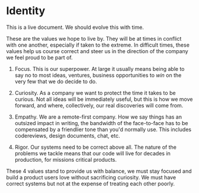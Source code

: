 # Identity

This is a live document. We should evolve this with time.

These are the values we hope to live by. They will be at times
in conflict with one another, especially if taken to the extreme.
In difficult times, these values help us course correct and steer us
in the direction of the company we feel proud to be part of.

1. Focus. This is our superpower. At large it usually means being able to say 
   no to most ideas, ventures, business opportunities to _win_
   on the very few that we do decide to do.

2. Curiosity. As a company we want to protect the time it takes to be curious. 
   Not all ideas will be immediately useful, but this is how we move forward, 
   and where, collectively, our real discoveries will come from. 
   
3. Empathy. We are a remote-first company. How we say things has
   an outsized impact in writing, the bandwidth of the face-to-face
   has to be compensated by a friendlier tone than you'd normally use.
   This includes codereviews, design documents, chat, etc.

4. Rigor. Our systems need to be correct above all.
   The nature of the problems we tackle means that our code will
   live for decades in production, for missions critical products.


These 4 values stand to provide us with balance, we must stay focused and build a product
users love without sacrificing curiosity. We must have correct systems but not at the expense
of treating each other poorly. 
